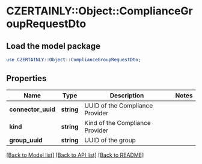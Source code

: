 # CZERTAINLY::Object::ComplianceGroupRequestDto

## Load the model package
```perl
use CZERTAINLY::Object::ComplianceGroupRequestDto;
```

## Properties
Name | Type | Description | Notes
------------ | ------------- | ------------- | -------------
**connector_uuid** | **string** | UUID of the Compliance Provider | 
**kind** | **string** | Kind of the Compliance Provider | 
**group_uuid** | **string** | UUID of the group | 

[[Back to Model list]](../README.md#documentation-for-models) [[Back to API list]](../README.md#documentation-for-api-endpoints) [[Back to README]](../README.md)


